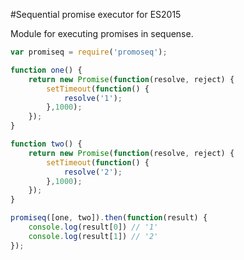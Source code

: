 #Sequential promise executor for ES2015

Module for executing promises in sequense.

```javascript
var promiseq = require('promoseq');

function one() {
    return new Promise(function(resolve, reject) {
        setTimeout(function() {
            resolve('1');
        },1000);
    });
}

function two() {
    return new Promise(function(resolve, reject) {
        setTimeout(function() {
            resolve('2');
        },1000);
    });
}

promiseq([one, two]).then(function(result) {
    console.log(result[0]) // '1'
    console.log(result[1]) // '2'
});
```